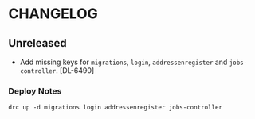 # CHANGELOG
## Unreleased
- Add missing keys for `migrations`, `login`, `addressenregister` and `jobs-controller`. [DL-6490]
### Deploy Notes
```
drc up -d migrations login addressenregister jobs-controller
```